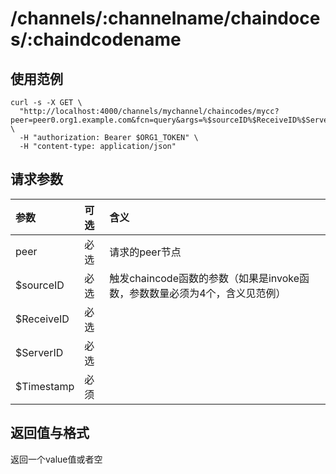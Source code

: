 # /channels/:channelname/chaindoces/:chaindcodename

## 使用范例

```
curl -s -X GET \
  "http://localhost:4000/channels/mychannel/chaincodes/mycc?peer=peer0.org1.example.com&fcn=query&args=%$sourceID%$ReceiveID%$ServerID%$Timestamp" \
  -H "authorization: Bearer $ORG1_TOKEN" \
  -H "content-type: application/json"
```

## 请求参数

| 参数 | 可选 |含义 |
| :------  | :------- | :------ |
| peer     | 必选 | 请求的peer节点 |
|$sourceID | 必选 | 触发chaincode函数的参数（如果是invoke函数，参数数量必须为4个，含义见范例） |
|$ReceiveID| 必选 |  |
|$ServerID | 必选 |  |
|$Timestamp| 必须 |  |

## 返回值与格式
返回一个value值或者空
